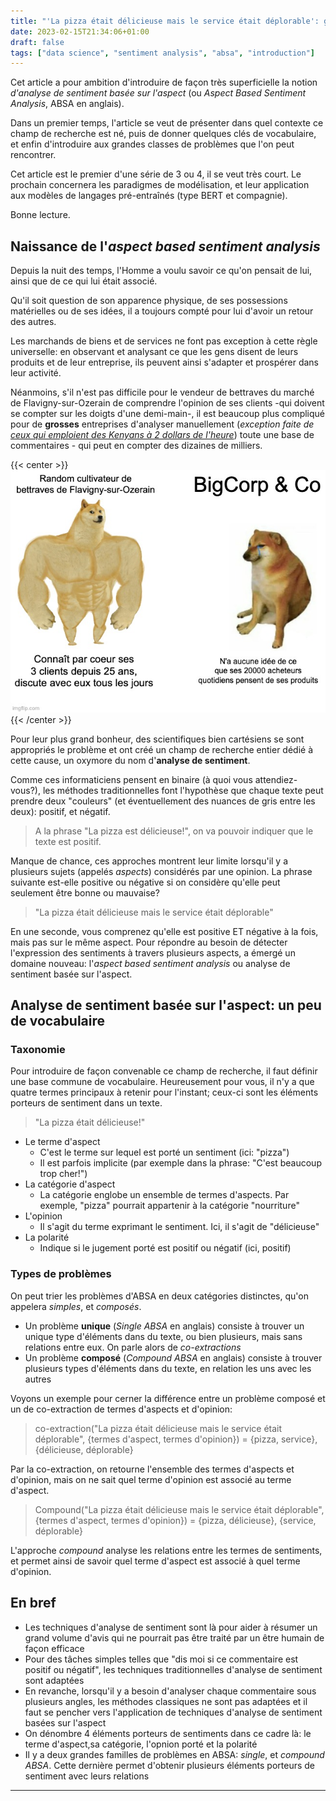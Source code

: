 ```yaml
---
title: "'La pizza était délicieuse mais le service était déplorable': genèse de l'analyse de sentiment basée sur l'aspect"
date: 2023-02-15T21:34:06+01:00
draft: false
tags: ["data science", "sentiment analysis", "absa", "introduction"]
---
```


Cet article a pour ambition d'introduire de façon très superficielle la notion _d'analyse de sentiment basée sur 
l'aspect_ (ou _Aspect Based Sentiment Analysis_, ABSA en anglais).

Dans un premier temps, l'article se veut de présenter dans quel contexte ce champ de recherche est né, puis de donner 
quelques clés de vocabulaire, et enfin d'introduire aux grandes classes de problèmes que l'on peut rencontrer.

Cet article est le premier d'une série de 3 ou 4, il se veut très court. Le prochain concernera les paradigmes de 
modélisation, et leur application aux modèles de langages pré-entraînés (type BERT et compagnie).

Bonne lecture.


## Naissance de l'_aspect based sentiment analysis_
Depuis la nuit des temps, l'Homme a voulu savoir ce qu'on pensait de lui, ainsi que de ce qui lui était associé. 

Qu'il soit question de son apparence physique, de ses possessions matérielles ou de ses idées, il a toujours compté pour 
lui d'avoir un retour des autres.

Les marchands de biens et de services ne font pas exception à cette règle universelle: en observant et analysant ce que 
les gens disent de leurs produits et de leur entreprise, ils peuvent ainsi s'adapter et prospérer dans leur activité.

Néanmoins, s'il n'est pas difficile pour le vendeur de bettraves du marché de Flavigny-sur-Ozerain de comprendre 
l'opinion de ses clients -qui doivent se compter sur les doigts d'une demi-main-, il est beaucoup plus compliqué pour de 
**grosses** entreprises d'analyser manuellement (_exception faite de [ceux qui emploient des Kenyans à 2 dollars de l'heure](https://time.com/6247678/openai-chatgpt-kenya-workers/)_) toute 
une base de commentaires - qui peut en compter des dizaines de milliers. 

{{< center >}}
![meme_1](meme_1.jpeg)
{{< /center >}}

Pour leur plus grand bonheur, des scientifiques bien cartésiens se sont appropriés le problème et ont créé un champ de 
recherche entier dédié à cette cause, un oxymore du nom d'**analyse de sentiment**.

Comme ces informaticiens pensent en binaire (à quoi vous attendiez-vous?), les méthodes traditionnelles font l'hypothèse 
que chaque texte peut prendre deux "couleurs" (et éventuellement des nuances de gris entre les deux): positif, et 
négatif.

> A la phrase "La pizza est délicieuse!", on va pouvoir indiquer que le texte est positif. 

Manque de chance, ces approches montrent leur limite lorsqu'il y a plusieurs sujets (appelés _aspects_) considérés 
par une opinion. La phrase suivante est-elle positive ou négative si on considère qu'elle peut seulement être bonne ou 
mauvaise?

> "La pizza était délicieuse mais le service était déplorable"

En une seconde, vous comprenez qu'elle est positive ET négative à la fois, mais pas sur le même aspect.
Pour répondre au besoin de détecter l'expression des sentiments à travers plusieurs aspects, a émergé un domaine 
nouveau: l'_aspect based sentiment analysis_ ou analyse de sentiment basée sur l'aspect.

## Analyse de sentiment basée sur l'aspect: un peu de vocabulaire

### Taxonomie

Pour introduire de façon convenable ce champ de recherche, il faut définir une base commune de vocabulaire. 
Heureusement pour vous, il n'y a que quatre termes principaux à retenir pour l'instant; ceux-ci sont les éléments 
porteurs de sentiment dans un texte.

> "La pizza était délicieuse!"

- Le terme d'aspect
  - C'est le terme sur lequel est porté un sentiment (ici: "pizza")
  - Il est parfois implicite (par exemple dans la phrase: "C'est beaucoup trop cher!")
- La catégorie d'aspect
  - La catégorie englobe un ensemble de termes d'aspects. Par exemple, "pizza" pourrait appartenir à la catégorie 
"nourriture"
- L'opinion
  - Il s'agit du terme exprimant le sentiment. Ici, il s'agit de "délicieuse"
- La polarité
  - Indique si le jugement porté est positif ou négatif (ici, positif)


### Types de problèmes

On peut trier les problèmes d'ABSA en deux catégories distinctes, qu'on appelera _simples_, et _composés_.

- Un problème **unique** (_Single ABSA_ en anglais) consiste à trouver un unique type d'éléments dans du texte, ou bien plusieurs, mais sans 
relations entre eux. On parle alors de _co-extractions_
- Un problème **composé** (_Compound ABSA_ en anglais) consiste à trouver plusieurs types d'éléments dans du texte, en relation les uns avec les 
autres 

Voyons un exemple pour cerner la différence entre un problème composé et un de co-extraction de termes d'aspects et 
d'opinion:


> co-extraction("La pizza était délicieuse mais le service était déplorable", {termes d'aspect, termes d'opinion}) = {pizza, service}, {délicieuse, déplorable}

Par la co-extraction, on retourne l'ensemble des termes d'aspects et d'opinion, mais on ne sait quel terme d'opinion est 
associé au terme d'aspect.

> Compound("La pizza était délicieuse mais le service était déplorable", {termes d'aspect, termes d'opinion}) = {pizza, délicieuse}, {service, déplorable}

L'approche _compound_ analyse les relations entre les termes de sentiments, et permet ainsi de savoir quel terme 
d'aspect est associé à quel terme d'opinion. 


## En bref

- Les techniques d'analyse de sentiment sont là pour aider à résumer un grand volume d'avis qui ne pourrait pas être 
traité par un être humain de façon efficace
- Pour des tâches simples telles que "dis moi si ce commentaire est positif ou négatif", les techniques traditionnelles 
d'analyse de sentiment sont adaptées
- En revanche, lorsqu'il y a besoin d'analyser chaque commentaire sous plusieurs angles, les méthodes classiques ne 
sont pas adaptées et il faut se pencher vers l'application de techniques d'analyse de sentiment basées sur l'aspect
- On dénombre 4 éléments porteurs de sentiments dans ce cadre là: le terme d'aspect,sa catégorie, l'opnion porté et la 
polarité
- Il y a deux grandes familles de problèmes en ABSA: _single_, et _compound ABSA_. Cette dernière permet d'obtenir 
plusieurs éléments porteurs de sentiment avec leurs relations


---